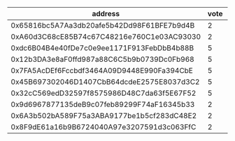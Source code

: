 address|vote|timestamp|signature
---|---|---|---
0x65816bc5A7Aa3db20afe5b42Dd98F61BFE7b9d4B|2|1616505755|0x124fe6d3e850ec5c8c8aea97d91e374d9e73f6afa88a19591d7637c632435bdf092ba1fcffd315078bcea4cbae65bb0a2f3d616c7f56e57c3df773ce740c9e101c
0xA60d3C68cE85B74c67C48216e760C1e03AC93030|2|1616507260|0xfe9ec2fa43d253f0ddc8f98fd6e3afa866d4a6c5388e563f4625c7edd84e547e4cf6a72b4ae613b070c14220e09996fc38309685f0bc996d17a9ea89823775581b
0xdc6B04B4e40fDe7c0e9ee1171F913FebDbB4b88B|5|1616507316|0xd3c811752eefff11be2b616ab5fe9f0711fa362f8122839e7bc3efdd3904d05307d9215520d3c3d3a5cb3028ef836e5fdbc044543f8026eccd6a0796404632441c
0x12b3DA3e8aF0ffd987a88C6C5b9b0739Dc0Fb968|5|1616512579|0xd3db9e495f5aa11ee5da5d262cc8d4442a792c9e77928bee5d91d7166b0709633d53e2bbec57dc35414bbd963293da3ab53ff7caa10c71d70abbf9af99b0259f1b
0x7FA5AcDEf6Fccbdf3464A09D9448E990Fa394CbE|5|1616514117|0x05624c66bde9cad7db62c97d6a7db9a697c456f531eb8c8775cbcf01e88b909d454e2e92441e5e21191b217ff6ec92e7d337b84ab57144cb788b2c99fa2843441b
0x45B697302046D1407CbB64dcdeE2575E8037d3C2|5|1616514155|0x82d26204a043fe6b3cec8c78edacfeac541655b1c21a417d9cef94fb98c9771210819ba917783ffcb6b3795905baf89fb0f7d7ae22b39e1f812afa0f36338b2a1c
0x32cC569edD32597f8575986D48C7da63f5E67F52|5|1616558474|0x904bfbfd6ffdd3069c26222e2caeddd4fe12f0d6e42520f31af6e304a036b7cc2695616cb53ab473dad73b0b88a70dd3a84d0df3b215b2e355928613dbea402d1b
0x9d6967877135deB9c07feb89299F74aF16345b33|2|1616580308|0x3e901781898f40c9bc5ee0c6401e2df28d49992e4c28f003c41581db77d1323654dd943c7d54f69592814d3f3823e3ced680951f7538a158836fbf88e0e951bf1c
0x6A3b502bA589F75a3ABA9177be1b5cf283dC48E2|2|1616580316|0xbdc73bdad68dae7b7a697314a848eb154b2973a80e15c110206e2752a72a2d17795a4968a73d77bf3fc648a84fb6f9886ffce0a1ae7aaea0e8f4c94932b9192b1b
0x8F9dE61a16b9B6724040A97e3207591d3c063FfC|2|1616580331|0x5c21dc4ef38438381fc79fe283d99f1ec7b25cb058dabef866b8465317a1ec901f6aa14648287ea642c487e5432578fe15560e128005ed3a489533d7feb047131b